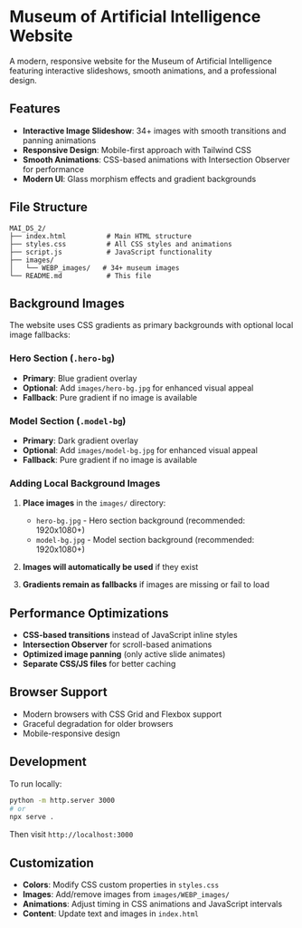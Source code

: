 # Museum of Artificial Intelligence Website

A modern, responsive website for the Museum of Artificial Intelligence featuring interactive slideshows, smooth animations, and a professional design.

## Features

- **Interactive Image Slideshow**: 34+ images with smooth transitions and panning animations
- **Responsive Design**: Mobile-first approach with Tailwind CSS
- **Smooth Animations**: CSS-based animations with Intersection Observer for performance
- **Modern UI**: Glass morphism effects and gradient backgrounds

## File Structure

```
MAI_DS_2/
├── index.html          # Main HTML structure
├── styles.css          # All CSS styles and animations
├── script.js           # JavaScript functionality
├── images/
│   └── WEBP_images/   # 34+ museum images
└── README.md           # This file
```

## Background Images

The website uses CSS gradients as primary backgrounds with optional local image fallbacks:

### Hero Section (`.hero-bg`)
- **Primary**: Blue gradient overlay
- **Optional**: Add `images/hero-bg.jpg` for enhanced visual appeal
- **Fallback**: Pure gradient if no image is available

### Model Section (`.model-bg`)
- **Primary**: Dark gradient overlay  
- **Optional**: Add `images/model-bg.jpg` for enhanced visual appeal
- **Fallback**: Pure gradient if no image is available

### Adding Local Background Images

1. **Place images** in the `images/` directory:
   - `hero-bg.jpg` - Hero section background (recommended: 1920x1080+)
   - `model-bg.jpg` - Model section background (recommended: 1920x1080+)

2. **Images will automatically be used** if they exist
3. **Gradients remain as fallbacks** if images are missing or fail to load

## Performance Optimizations

- **CSS-based transitions** instead of JavaScript inline styles
- **Intersection Observer** for scroll-based animations
- **Optimized image panning** (only active slide animates)
- **Separate CSS/JS files** for better caching

## Browser Support

- Modern browsers with CSS Grid and Flexbox support
- Graceful degradation for older browsers
- Mobile-responsive design

## Development

To run locally:
```bash
python -m http.server 3000
# or
npx serve .
```

Then visit `http://localhost:3000`

## Customization

- **Colors**: Modify CSS custom properties in `styles.css`
- **Images**: Add/remove images from `images/WEBP_images/`
- **Animations**: Adjust timing in CSS animations and JavaScript intervals
- **Content**: Update text and images in `index.html`
